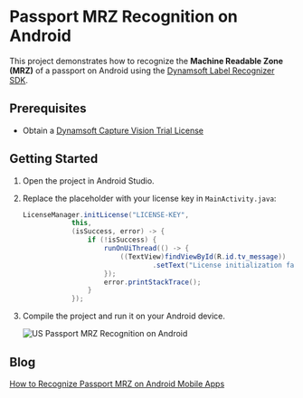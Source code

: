 # Passport MRZ Recognition on Android
This project demonstrates how to recognize the **Machine Readable Zone (MRZ)** of a passport on Android using the [Dynamsoft Label Recognizer SDK](https://www.dynamsoft.com/label-recognition/docs/mobile/programming/android/).

## Prerequisites
- Obtain a [Dynamsoft Capture Vision Trial License](https://www.dynamsoft.com/customer/license/trialLicense/?product=dcv&package=cross-platform)

## Getting Started
1. Open the project in Android Studio.
2. Replace the placeholder with your license key in `MainActivity.java`:

    ```java
    LicenseManager.initLicense("LICENSE-KEY",
				this,
				(isSuccess, error) -> {
					if (!isSuccess) {
						runOnUiThread(() -> {
							((TextView)findViewById(R.id.tv_message))
									.setText("License initialization failed: "+error.getMessage());
						});
						error.printStackTrace();
					}
				});
    ```

3. Compile the project and run it on your Android device.

    ![US Passport MRZ Recognition on Android](https://www.dynamsoft.com/codepool/img/2021/07/android-passport-mrz-ocr.jpg)


## Blog
[How to Recognize Passport MRZ on Android Mobile Apps](https://www.dynamsoft.com/codepool/android-ocr-recognition-passport-mrz.html)
